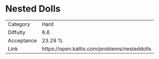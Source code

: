 # Nested Dolls

<table>
    <tr>
        <td>Category</td>
        <td>Hard</td>
    </tr>
    <tr>
        <td>Diffulty</td>
        <td>6.6</td>
    </tr>
    <tr>
        <td>Acceptance</td>
        <td>23.29 %</td>
    </tr>
    <tr>
        <td>Link</td>
        <td>https://open.kattis.com/problems/nesteddolls</td>
    </tr>
</table>